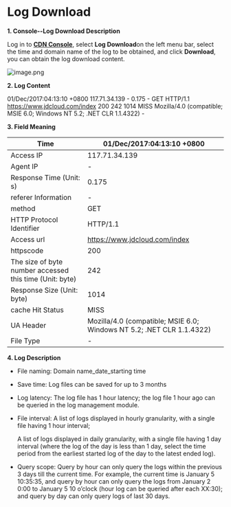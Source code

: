 # **Log Download**

**1. Console--Log Download Description**

Log in to [**CDN Console**](https://cdn-console.jdcloud.com/logmanage), select **Log Download**on the left menu bar, select the time and domain name of the log to be obtained, and click **Download**, you can obtain the log download content.

![image.png](https://img1.jcloudcs.com/cms/233c0daa-5be2-4045-8203-47d1c7da692320180109182340.png)

**2. Log Content**

01/Dec/2017:04:13:10 +0800 117.71.34.139 - 0.175 - GET HTTP/1.1 https://www.jdcloud.com/index 200 242 1014 MISS Mozilla/4.0 (compatible; MSIE 6.0; Windows NT 5.2; .NET CLR 1.1.4322) -

**3. Field Meaning**

| Time                           | 01/Dec/2017:04:13:10 +0800                                   |
| ------------------------------ | ------------------------------------------------------------ |
| Access IP                         | 117.71.34.139                                                |
| Agent IP                         | -                                                            |
| Response Time (Unit: s)             | 0.175                                                        |
| referer Information                    | -                                                            |
| method                         | GET                                                          |
| HTTP Protocol Identifier                   | HTTP/1.1                                                     |
| Access url                        | https://www.jdcloud.com/index                                |
| httpscode                      | 200                                                          |
| The size of byte number accessed this time (Unit: byte) | 242                                                          |
| Response Size (Unit: byte)           | 1014                                                         |
| cache Hit Status                  | MISS                                                         |
| UA Header                           | Mozilla/4.0 (compatible; MSIE 6.0; Windows NT 5.2; .NET CLR 1.1.4322) |
| File Type                       | -                                                            |

**4. Log Description**

- File naming: Domain name_date_starting time

- Save time: Log files can be saved for up to 3 months

- Log latency: The log file has 1 hour latency; the log file 1 hour ago can be queried in the log management module.

- File interval: A list of logs displayed in hourly granularity, with a single file having 1 hour interval;

  A list of logs displayed in daily granularity, with a single file having 1 day interval (where the log of the day is less than 1 day, select the time period from the earliest started log of the day to the latest ended log).

- Query scope: Query by hour can only query the logs within the previous 3 days till the current time. For example, the current time is January 5 10:35:35, and query by hour can only query the logs from January 2 0:00 to January 5 10 o’clock (hour log can be queried after each XX:30); and query by day can only query logs of last 30 days.
